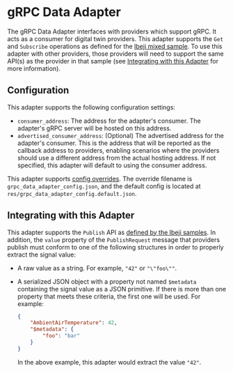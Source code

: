 # gRPC Data Adapter

The gRPC Data Adapter interfaces with providers which support gRPC. It acts as a consumer for digital twin providers. This adapter supports the `Get` and `Subscribe` operations as defined for the [Ibeji mixed sample](https://github.com/eclipse-ibeji/ibeji/tree/main/samples/mixed). To use this adapter with other providers, those providers will need to support the same API(s) as the provider in that sample (see [Integrating with this Adapter](#integrating-with-this-adapter) for more information).

## Configuration

This adapter supports the following configuration settings:

- `consumer_address`: The address for the adapter's consumer. The adapter's gRPC server will be hosted on this address.
- `advertised_consumer_address`: (Optional) The advertised address for the adapter's consumer. This is the address that will be reported as the callback address to providers, enabling scenarios where the providers should use a different address from the actual hosting address. If not specified, this adapter will default to using the consumer address.

This adapter supports [config overrides](../../../docs/tutorials/config-overrides.md). The override filename is `grpc_data_adapter_config.json`, and the default config is located at `res/grpc_data_adapter_config.default.json`.

## Integrating with this Adapter

This adapter supports the `Publish` API as [defined by the Ibeji samples](https://github.com/eclipse-ibeji/ibeji/blob/main/samples/interfaces/sample_grpc/v1/digital_twin_consumer.proto). In addition, the `value` property of the `PublishRequest` message that providers publish must conform to one of the following structures in order to properly extract the signal value:

- A raw value as a string. For example, `"42"` or `"\"foo\""`.
<!--alex ignore savage-->
- A serialized JSON object with a property not named `$metadata` containing the signal value as a JSON primitive. If there is more than one property that meets these criteria, the first one will be used. For example:

    ```json
    {
        "AmbientAirTemperature": 42,
        "$metadata": {
            "foo": "bar"
        }
    }
    ```

    In the above example, this adapter would extract the value `"42"`.
